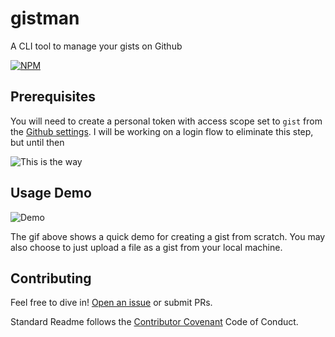 # gistman

A CLI tool to manage your gists on Github

[![NPM](https://nodei.co/npm/gistman.png?compact=true)](https://npmjs.org/package/gistman)

## Prerequisites

You will need to create a personal token with access scope set to `gist` from the [Github settings](https://github.com/settings/tokens/new). I will be working on a login flow to eliminate this step, but until then

![This is the way](https://media1.tenor.com/images/7a006a207acb85cd7a2eecc937939660/tenor.gif?itemid=15639793)

## Usage Demo

![Demo](https://j.gifs.com/5Q6xk8.gif)

The gif above shows a quick demo for creating a gist from scratch. You may also choose to just upload a file as a gist from your local machine.

## Contributing

Feel free to dive in! [Open an issue](https://github.com/thediggu/gistman/issues/new/choose) or submit PRs.

Standard Readme follows the [Contributor Covenant](http://contributor-covenant.org/version/1/3/0/) Code of Conduct.
